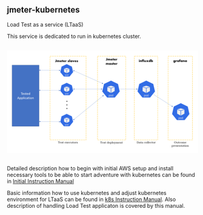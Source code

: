 ## jmeter-kubernetes
Load Test as a service (LTaaS)

This service is dedicated to run in kubernetes cluster.

##
![Alt text](doc/architecture-ltaas.png)

##
Detailed description how to begin with initial AWS setup and install necessary tools to be able to start adventure with kubernetes can be found in [Initial Instruction Manual](https://github.com/adku44/jmeter-kubernetes/blob/main/doc/initial-instruction-manual.md)

Basic information how to use kubernetes and adjust kubernetes environment for LTaaS can be found in [k8s Instruction Manual](https://github.com/adku44/jmeter-kubernetes/blob/main/doc/k8s-instruction-manual.md). Also description of handling Load Test applicaton is covered by this manual. 

